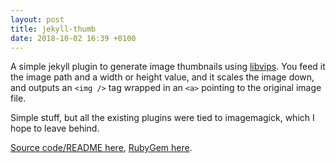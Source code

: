 ```yaml
---
layout: post
title: jekyll-thumb
date: 2018-10-02 16:39 +0100
---
```


A simple jekyll plugin to generate image thumbnails using [libvips](https://jcupitt.github.io/libvips/). You feed it the image path and a width or height value, and it scales the image down, and outputs an `<img />` tag wrapped in an `<a>` pointing to the original image file.
  
Simple stuff, but all the existing plugins were tied to imagemagick, which I hope to leave behind.
  
[Source code/README here](https://github.com/JonnieCache/jekyll-thumb), [RubyGem here](https://rubygems.org/gems/jekyll-thumb).
